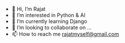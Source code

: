 - 👋 Hi, I’m Rajat
- 👀 I’m interested in Python & AI
- 🌱 I’m currently learning Django
- 💞️ I’m looking to collaborate on ...
- 📫 How to reach me rajatmyself@gmail.com

<!---
tw-rajat/tw-rajat is a ✨ special ✨ repository because its `README.md` (this file) appears on your GitHub profile.
You can click the Preview link to take a look at your changes.
--->
